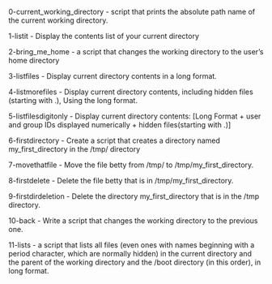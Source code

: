0-current_working_directory - script that prints the absolute path name of the current working directory.

1-listit - Display the contents list of your current directory 

2-bring_me_home - a script that changes the working directory to the user’s home directory

3-listfiles - Display current directory contents in a long format.

4-listmorefiles - Display current directory contents, including hidden files (starting with .), Using the long format.

5-listfilesdigitonly - Display current directory contents: [Long Format +  user and group IDs displayed numerically + hidden files(starting with .)]

6-firstdirectory - Create a script that creates a directory named my_first_directory in the /tmp/ directory

7-movethatfile - Move the file betty from /tmp/ to /tmp/my_first_directory.

8-firstdelete - Delete the file betty that is in /tmp/my_first_directory.

9-firstdirdeletion - Delete the directory my_first_directory that is in the /tmp directory.

10-back - Write a script that changes the working directory to the previous one.

11-lists - a script that lists all files (even ones with names beginning with a period character, which are normally hidden) in the current directory and the parent of the working directory and the /boot directory (in this order), in long format.


